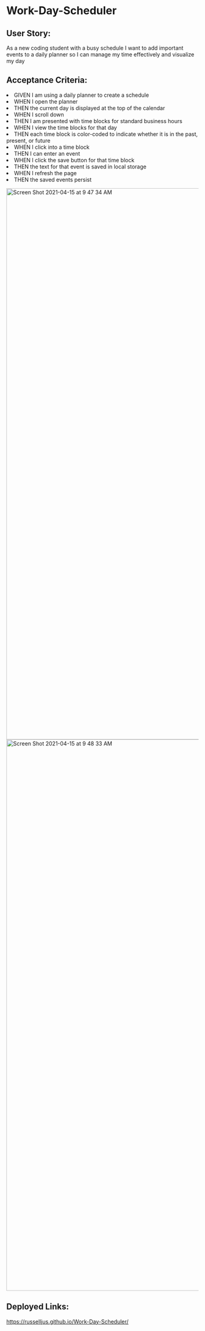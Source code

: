 
<h1> Work-Day-Scheduler</h1>


<h2> User Story: </h2>
<p> As a new coding student with a busy schedule
I want to add important events to a daily planner
so I can manage my time effectively and visualize my day</p>


<h2> Acceptance Criteria: </h2>
<li>GIVEN I am using a daily planner to create a schedule</li>
<li>WHEN I open the planner</li>
<li>THEN the current day is displayed at the top of the calendar</li>
<li>WHEN I scroll down</li>
<li>THEN I am presented with time blocks for standard business hours</li>
<li>WHEN I view the time blocks for that day</li>
<li>THEN each time block is color-coded to indicate whether it is in the past, present, or future</li>
<li>WHEN I click into a time block</li>
<li>THEN I can enter an event</li>
<li>WHEN I click the save button for that time block</li>
<li>THEN the text for that event is saved in local storage</li>
<li>WHEN I refresh the page</li>
<li>THEN the saved events persist</li>

<img width="1440" alt="Screen Shot 2021-04-15 at 9 47 34 AM" src="https://user-images.githubusercontent.com/79387241/114900001-af9d1d80-9dd0-11eb-8c4c-fb05f7dc0edd.png"><img width="1440" alt="Screen Shot 2021-04-15 at 9 48 33 AM" src="https://user-images.githubusercontent.com/79387241/114900121-ca6f9200-9dd0-11eb-94ba-fd172d9f743a.png">

<h2> Deployed Links:</h2>

https://russelljus.github.io/Work-Day-Scheduler/
